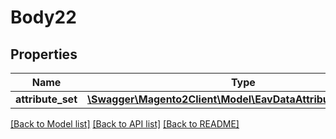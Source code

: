 # Body22

## Properties
Name | Type | Description | Notes
------------ | ------------- | ------------- | -------------
**attribute_set** | [**\Swagger\Magento2Client\Model\EavDataAttributeSetInterface**](EavDataAttributeSetInterface.md) |  | 

[[Back to Model list]](../README.md#documentation-for-models) [[Back to API list]](../README.md#documentation-for-api-endpoints) [[Back to README]](../README.md)


